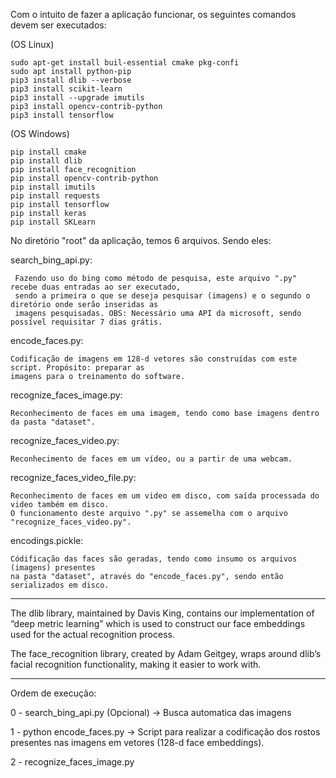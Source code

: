 Com o intuito de fazer a aplicação funcionar, os seguintes comandos devem ser executados: 

(OS Linux)
	
	sudo apt-get install buil-essential cmake pkg-confi
	sudo apt install python-pip
	pip3 install dlib --verbose
	pip3 install scikit-learn
	pip3 install --upgrade imutils
	pip3 install opencv-contrib-python
	pip3 install tensorflow
	
(OS Windows)
	
	pip install cmake
	pip install dlib
	pip install face_recognition
	pip install opencv-contrib-python
	pip install imutils
	pip install requests
	pip install tensorflow
	pip install keras
	pip install SKLearn 
	
	
No diretório "root" da aplicação, temos 6 arquivos. Sendo eles:

search_bing_api.py: 
        
     Fazendo uso do bing como método de pesquisa, este arquivo ".py" recebe duas entradas ao ser executado, 
     sendo a primeira o que se deseja pesquisar (imagens) e o segundo o diretório onde serão inseridas as 
     imagens pesquisadas. OBS: Necessário uma API da microsoft, sendo possível requisitar 7 dias grátis.
    
encode_faces.py: 	
    
    Codificação de imagens em 128-d vetores são construídas com este script. Propósito: preparar as 
    imagens para o treinamento do software.

recognize_faces_image.py:
        
    Reconhecimento de faces em uma imagem, tendo como base imagens dentro da pasta "dataset".

recognize_faces_video.py: 

    Reconhecimento de faces em um vídeo, ou a partir de uma webcam.

recognize_faces_video_file.py: 

    Reconhecimento de faces em um video em disco, com saída processada do video também em disco. 
    O funcionamento deste arquivo ".py" se assemelha com o arquivo "recognize_faces_video.py".

encodings.pickle: 

    Códificação das faces são geradas, tendo como insumo os arquivos (imagens) presentes
    na pasta "dataset", através do "encode_faces.py", sendo então serializados em disco.
		
---------------------------------------------------------------------------------------------------------------------

The dlib library, maintained by Davis King, contains our implementation of “deep metric learning” which is used to construct our face embeddings used for the actual recognition process.

The face_recognition  library, created by Adam Geitgey, wraps around dlib’s facial recognition functionality, making it easier to work with.

---------------------------------------------------------------------------------------------------------------------

Ordem de execução:

0 - search_bing_api.py (Opcional) -> Busca automatica das imagens 

1 - python encode_faces.py  -> Script para realizar a codificação dos rostos presentes nas imagens em vetores (128-d face embeddings).

2 - recognize_faces_image.py 
